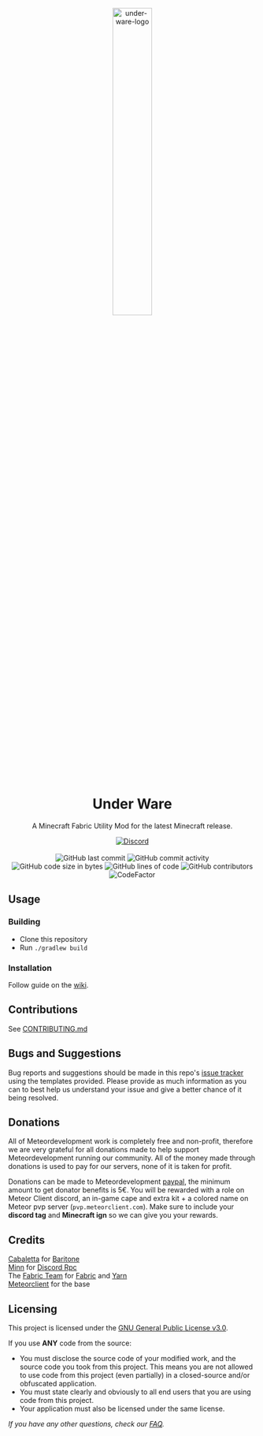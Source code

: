 
<p align="center">
<img src="https://raw.githubusercontent.com/Vbuuu/UnderWareResources/main/UnderWare.png" alt="under-ware-logo" width="40%"/>
</p>

<h1 align="center">Under Ware</h1>

<p align="center">A Minecraft Fabric Utility Mod for the latest Minecraft release.</p>

<div align="center">
    <a href="https://discord.gg/bBGQZvd"><img src="https://img.shields.io/discord/689197705683140636?logo=discord" alt="Discord"/></a>
    <br><br>
    <img src="https://img.shields.io/github/last-commit/Vbuuu/UnderWare" alt="GitHub last commit"/>
    <img src="https://img.shields.io/github/commit-activity/w/Vbuuu/UnderWare" alt="GitHub commit activity"/>
    <br>
    <img src="https://img.shields.io/github/languages/code-size/Vbuuu/UnderWare" alt="GitHub code size in bytes"/>
    <img src="https://tokei.rs/b1/github/Vbuuu/UnderWare" alt="GitHub lines of code"/>
    <img src="https://img.shields.io/github/contributors/Vbuuu/UnderWare" alt="GitHub contributors"/>
    <br>
    <img src="https://www.codefactor.io/repository/github/Vbuuu/UnderWare/badge" alt="CodeFactor"/>
</div>

## Usage

### Building
- Clone this repository
- Run `./gradlew build`

### Installation
Follow guide on the [wiki](https://github.com/Vbuuu/UnderWare/wiki/Installation).

## Contributions
See [CONTRIBUTING.md](https://github.com/Vbuuu/UnderWare/blob/master/CONTRIBUTING.md)

## Bugs and Suggestions
Bug reports and suggestions should be made in this repo's [issue tracker](https://github.com/Vbuuu/UnderWare/issues) using the templates provided. Please provide as much information as you can to best help us understand your issue and give a better chance of it being resolved.

## Donations
All of Meteordevelopment work is completely free and non-profit, therefore we are very grateful for all donations made to help support Meteordevelopment running our community. All of the money made through donations is used to pay for our servers, none of it is taken for profit.

Donations can be made to Meteordevelopment [paypal](https://meteorclient.com/donations), the minimum amount to get donator benefits is 5€.
You will be rewarded with a role on Meteor Client discord, an in-game cape and extra kit + a colored name on Meteor pvp server (`pvp.meteorclient.com`).
Make sure to include your **discord tag** and **Minecraft ign** so we can give you your rewards.

## Credits
[Cabaletta](https://github.com/cabaletta) for [Baritone](https://github.com/cabaletta/baritone)  
[Minn](https://github.com/MinnDevelopment) for [Discord Rpc](https://github.com/MinnDevelopment/java-discord-rpc)  
The [Fabric Team](https://github.com/FabricMC) for [Fabric](https://github.com/FabricMC/fabric-loader) and [Yarn](https://github.com/FabricMC/yarn)  
 [Meteorclient](https://github.com/Meteordevelopment/meteor-client) for the base

## Licensing
This project is licensed under the [GNU General Public License v3.0](https://www.gnu.org/licenses/gpl-3.0.en.html). 

If you use **ANY** code from the source:
- You must disclose the source code of your modified work, and the source code you took from this project. This means you are not allowed to use code from this project (even partially) in a closed-source and/or obfuscated application.
- You must state clearly and obviously to all end users that you are using code from this project.
- Your application must also be licensed under the same license.


*If you have any other questions, check our [FAQ](https://github.com/Vbuuu/UnderWare/wiki).*
